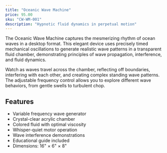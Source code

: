 ```yaml
---
title: "Oceanic Wave Machine"
price: 95.00
sku: "CW-WM-001"
description: "Hypnotic fluid dynamics in perpetual motion"
---
```


The Oceanic Wave Machine captures the mesmerizing rhythm of ocean waves in a desktop format. This elegant device uses precisely timed mechanical oscillations to generate realistic wave patterns in a transparent fluid chamber, demonstrating principles of wave propagation, interference, and fluid dynamics.

Watch as waves travel across the chamber, reflecting off boundaries, interfering with each other, and creating complex standing wave patterns. The adjustable frequency control allows you to explore different wave behaviors, from gentle swells to turbulent chop.

## Features
- Variable frequency wave generator
- Crystal-clear acrylic chamber
- Colored fluid with optimal viscosity
- Whisper-quiet motor operation
- Wave interference demonstrations
- Educational guide included
- Dimensions: 16" × 6" × 8"
